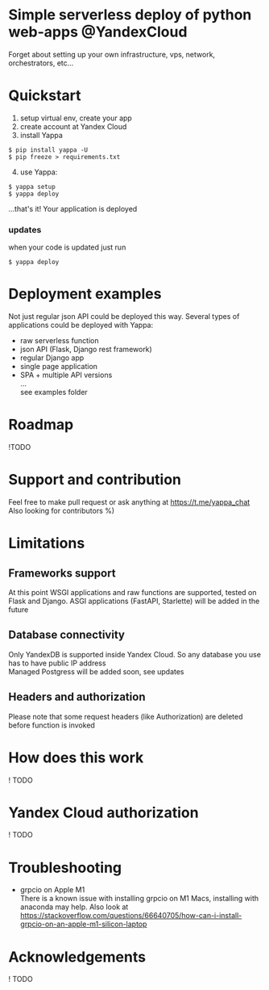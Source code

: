 # Simple serverless deploy of python web-apps @YandexCloud

Forget about setting up your own infrastructure, vps, network,
orchestrators, etc...

# Quickstart
1. setup virtual env, create your app
2. create account at Yandex Cloud
3. install Yappa
```shell
$ pip install yappa -U
$ pip freeze > requirements.txt
 ```
4. use Yappa:
```shell
$ yappa setup
$ yappa deploy
 ```
...that's it! Your application is deployed

### updates
when your code is updated just run 
```shell
$ yappa deploy
 ```
# Deployment examples
Not just regular json API could be deployed this way. Several types of
applications could be deployed with Yappa:
- raw serverless function
- json API (Flask, Django rest framework)
- regular Django app
- single page application 
- SPA + multiple API versions  
...   
see examples folder
# Roadmap
!TODO
# Support and contribution
Feel free to make pull request or ask anything at https://t.me/yappa_chat    
Also looking for contributors %)
# Limitations
## Frameworks support
At this point WSGI applications and raw functions are supported, 
tested on Flask and Django. ASGI applications (FastAPI, Starlette) will be added in the future
## Database connectivity
Only YandexDB is supported inside Yandex Cloud. So any database you use 
has to have public IP address    
Managed Postgress will be added soon, see updates
## Headers and authorization
Please note that some request headers (like Authorization) are deleted before function is invoked 
# How does this work
! TODO
# Yandex Cloud authorization 
! TODO
# Troubleshooting
- grpcio on Apple M1   
There is a known issue with installing grpcio on M1 Macs, 
  installing with anaconda may help. Also look at 
  https://stackoverflow.com/questions/66640705/how-can-i-install-grpcio-on-an-apple-m1-silicon-laptop
  
  
# Acknowledgements
! TODO
